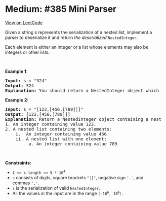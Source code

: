 
Medium: #385 Mini Parser
=======================
[View on LeetCode](https://leetcode.com/problems/mini-parser/)
</hr>
<p>Given a string s represents the serialization of a nested list, implement a parser to deserialize it and return <em>the deserialized</em> <code>NestedInteger</code>.</p>

<p>Each element is either an integer or a list whose elements may also be integers or other lists.</p>

<p>&nbsp;</p>
<p><strong class="example">Example 1:</strong></p>

<pre>
<strong>Input:</strong> s = &quot;324&quot;
<strong>Output:</strong> 324
<strong>Explanation:</strong> You should return a NestedInteger object which contains a single integer 324.
</pre>

<p><strong class="example">Example 2:</strong></p>

<pre>
<strong>Input:</strong> s = &quot;[123,[456,[789]]]&quot;
<strong>Output:</strong> [123,[456,[789]]]
<strong>Explanation:</strong> Return a NestedInteger object containing a nested list with 2 elements:
1. An integer containing value 123.
2. A nested list containing two elements:
    i.  An integer containing value 456.
    ii. A nested list with one element:
         a. An integer containing value 789
</pre>

<p>&nbsp;</p>
<p><strong>Constraints:</strong></p>

<ul>
	<li><code>1 &lt;= s.length &lt;= 5 * 10<sup>4</sup></code></li>
	<li><code>s</code> consists of digits, square brackets <code>&quot;[]&quot;</code>, negative sign <code>&#39;-&#39;</code>, and commas <code>&#39;,&#39;</code>.</li>
	<li><code>s</code> is the serialization of valid <code>NestedInteger</code>.</li>
	<li>All the values in the input are in the range <code>[-10<sup>6</sup>, 10<sup>6</sup>]</code>.</li>
</ul>

